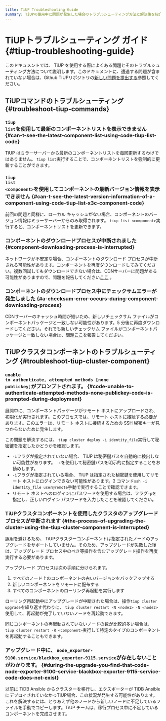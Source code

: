 ```yaml
---
title: TiUP Troubleshooting Guide
summary: TiUPの使用中に問題が発生した場合のトラブルシューティング方法と解決策を紹介します。
---
```


# TiUPトラブルシューティング ガイド {#tiup-troubleshooting-guide}

このドキュメントでは、 TiUP を使用する際によくある問題とそのトラブルシューティング方法について説明します。このドキュメントに、遭遇する問題が含まれていない場合は、Github TiUPリポジトリの[新しい問題を提出する](https://github.com/pingcap/tiup/issues)参照してください。

## TiUPコマンドのトラブルシューティング {#troubleshoot-tiup-commands}

### <code>tiup list</code>を使用して最新のコンポーネントリストを表示できません {#can-t-see-the-latest-component-list-using-code-tiup-list-code}

TiUP はミラーサーバーから最新のコンポーネントリストを毎回更新するわけではありません。 `tiup list`実行することで、コンポーネントリストを強制的に更新することができます。

### <code>tiup list &lt;component&gt;</code>を使用してコンポーネントの最新バージョン情報を表示できません {#can-t-see-the-latest-version-information-of-a-component-using-code-tiup-list-x3c-component-code}

前回の問題と同様に、ローカル キャッシュがない場合、コンポーネントのバージョン情報はミラーサーバーからのみ取得されます。 `tiup list <component>`実行すると、コンポーネントリストを更新できます。

### コンポーネントのダウンロードプロセスが中断されました {#component-downloading-process-is-interrupted}

ネットワークが不安定な場合、コンポーネントのダウンロード プロセスが中断される可能性があります。コンポーネントを再度ダウンロードしてみてください。複数回試してもダウンロードできない場合は、CDNサーバーに問題がある可能性がありますので、問題を報告してください[ここ](https://github.com/pingcap/tiup/issues) 。

### コンポーネントのダウンロードプロセス中にチェックサムエラーが発生しました {#a-checksum-error-occurs-during-component-downloading-process}

CDNサーバーのキャッシュ時間が短いため、新しいチェックサム ファイルがコンポーネントパッケージと一致しない可能性があります。5 分後に再度ダウンロードしてください。それでも新しいチェックサム ファイルがコンポーネントパッケージと一致しない場合は、問題[ここ](https://github.com/pingcap/tiup/issues)を報告してください。

## TiUPクラスタコンポーネントのトラブルシューティング {#troubleshoot-tiup-cluster-component}

### <code>unable to authenticate, attempted methods [none publickey]</code>がプロンプトされます。 {#code-unable-to-authenticate-attempted-methods-none-publickey-code-is-prompted-during-deployment}

展開中に、コンポーネントパッケージがリモート ホストにアップロードされ、初期化が実行されます。このプロセスでは、リモート ホストに接続する必要があります。このエラーは、リモート ホストに接続するための SSH 秘密キーが見つからないために発生します。

この問題を解決するには、 `tiup cluster deploy -i identity_file`実行して秘密鍵を指定したかどうかを確認します。

-   `-i`フラグが指定されていない場合、 TiUP は秘密鍵パスを自動的に検出しない可能性があります。 `-i`を使用して秘密鍵パスを明示的に指定することをお勧めします。
-   `-i`フラグが指定されている場合、 TiUP は指定された秘密鍵を使用してリモート ホストにログインできない可能性があります。3 コマンド`ssh -i identity_file user@remote`手動で実行することで確認できます。
-   リモート ホストへのログインにパスワードを使用する場合は、フラグ`-p`を指定し、正しいログイン パスワードを入力したことを確認してください。

### TiUPクラスタコンポーネントを使用したクラスタのアップグレード プロセスが中断されます {#the-process-of-upgrading-the-cluster-using-the-tiup-cluster-component-is-interrupted}

誤用を避けるため、 TiUPクラスターコンポーネントは指定されたノードのアップグレードをサポートしていません。そのため、アップグレードが失敗した後は、アップグレード プロセス中のべき等操作を含むアップグレード操作を再度実行する必要があります。

アップグレード プロセスは次の手順に分けられます。

1.  すべてのノード上のコンポーネントの古いバージョンをバックアップする
2.  新しいコンポーネントをリモートに配布する
3.  すべてのコンポーネントのローリング再起動を実行します

ローリング再起動中にアップグレードが中断された場合は、操作`tiup cluster upgrade`を繰り返す代わりに、 `tiup cluster restart -N <node1> -N <node2>`使用して、再起動が完了していないノードを再起動できます。

同じコンポーネントの再起動されていないノードの数が比較的多い場合は、 `tiup cluster restart -R <component>`実行して特定のタイプのコンポーネントを再起動することもできます。

### アップグレード中に、 <code>node_exporter-9100.service/blackbox_exporter-9115.service</code>が存在しないことがわかります。 {#during-the-upgrade-you-find-that-code-node-exporter-9100-service-blackbox-exporter-9115-service-code-does-not-exist}

以前に TiDB Ansible からクラスターを移行し、エクスポーターが TiDB Ansible にデプロイされていなかっTiUP場合、この状況が発生する可能性があります。これを解決するには、とりあえず他のノードから新しいノードに不足しているファイルを手動でコピーします。TiUP チームは、移行プロセス中に不足しているコンポーネントを完成させます。
